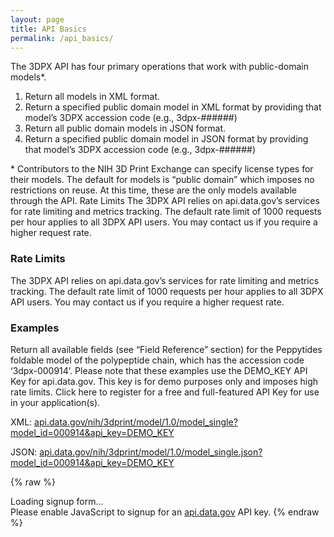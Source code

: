 ```yaml
---
layout: page
title: API Basics
permalink: /api_basics/
---
```


The 3DPX API has four primary operations that work with public-domain models*.

1. Return all models in XML format.
2. Return a specified public domain model in XML format by providing that model’s 3DPX accession code (e.g., 3dpx-######)
3. Return all public domain models in JSON format.
4. Return a specified public domain model in JSON format by providing that model’s 3DPX accession code (e.g., 3dpx-######)

\* Contributors to the NIH 3D Print Exchange can specify license types for their models. The default for models is “public domain” which imposes no restrictions on reuse. At this time, these are the only models available through the API.
Rate Limits
The 3DPX API relies on api.data.gov’s services for rate limiting and metrics tracking. The default rate limit of 1000 requests per hour applies to all 3DPX API users. You may contact us if you require a higher request rate.

### Rate Limits
The 3DPX API relies on api.data.gov’s services for rate limiting and metrics tracking. The default rate limit of 1000 requests per hour applies to all 3DPX API users. You may contact us if you require a higher request rate.

### Examples
Return all available fields (see “Field Reference” section) for the Peppytides foldable model of the polypeptide chain, which has the accession code ‘3dpx-000914’. Please note that these examples use the DEMO_KEY API Key for api.data.gov. This key is for demo purposes only and imposes high rate limits. Click here to register for a free and full-featured API Key for use in your application(s).

XML: [api.data.gov/nih/3dprint/model/1.0/model_single?model_id=000914&api_key=DEMO_KEY](http://api.data.gov/nih/3dprint/model/1.0/model_single?model_id=000914&api_key=DEMO_KEY)

JSON: [api.data.gov/nih/3dprint/model/1.0/model_single.json?model_id=000914&api_key=DEMO_KEY](http://api.data.gov/nih/3dprint/model/1.0/model_single.json?model_id=000914&api_key=DEMO_KEY)

{% raw %}
<div id="apidatagov_signup">Loading signup form...</div>
<script type="text/javascript">

 <!-- https://api.data.gov/gsa/auctions?api_key={{api_key}}&format=JSON -->

 /* * * CONFIGURATION VARIABLES: EDIT BEFORE PASTING INTO YOUR WEBPAGE * * */
 var apiUmbrellaSignupOptions = {
   // Pick a short, unique name to identify your site, like 'gsa-auctions'
   // in this example.
   registrationSource: '3dpx_api',

   // Enter the API key you signed up for and specially configured for this
   // API key signup embed form.
   apiKey: 'dnxBeHGIXhCjPi9SesmB09I6n3GDYgWCuszutq0p',

   // Provide an example URL you want to show to users after they signup.
   // This can be any API endpoint on your server, and you can use the
   // special {{api_key}} variable to automatically substitute in the API
   // key the user just signed up for.
   exampleApiUrl: 'http://api.data.gov/nih/3dprint/model/1.0/model_single.json?model_id=000914&{{api_key}}'
 };

 /* * * DON'T EDIT BELOW THIS LINE * * */
 (function() {
   var apiUmbrella = document.createElement('script'); apiUmbrella.type = 'text/javascript'; apiUmbrella.async = true;
   apiUmbrella.src = 'https://api.data.gov/static/javascripts/signup_embed.js';
   (document.getElementsByTagName('head')[0] || document.getElementsByTagName('body')[0]).appendChild(apiUmbrella);
 })();
</script>
<noscript>Please enable JavaScript to signup for an <a href="http://api.data.gov/">api.data.gov</a> API key.</noscript> {% endraw %}
